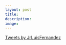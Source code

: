 ```yaml
---
layout: post
title: 
description: 
image: 
---
```


<a class="twitter-timeline" href="https://twitter.com/jrluisfernandez?ref_src=twsrc%5Etfw">Tweets by JrLuisFernandez</a> <script async src="https://platform.twitter.com/widgets.js" charset="utf-8"></script>
